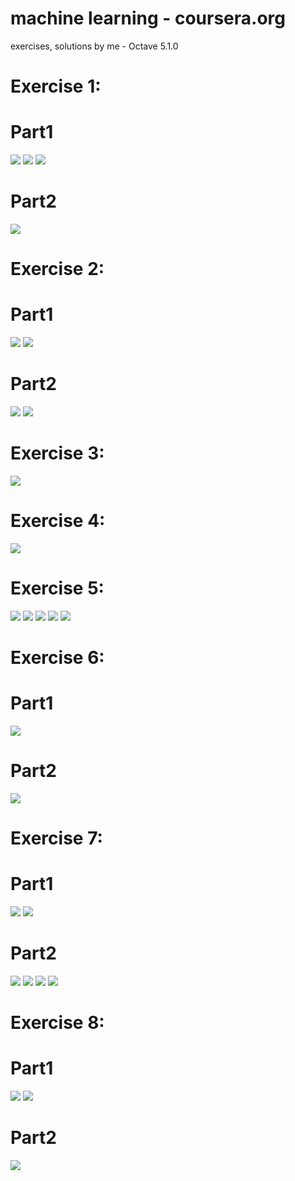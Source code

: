 # machine learning - coursera.org 
exercises, solutions by me - Octave 5.1.0

# Exercise 1:

# Part1
![](https://i.imgur.com/6VY64XO.jpg)
![](https://i.imgur.com/3vSZ1cL.jpg)
![](https://i.imgur.com/qKldUxu.jpg)

# Part2
![](https://i.imgur.com/BGtOheP.jpg)

# Exercise 2:

# Part1
![](https://i.imgur.com/KvL4vcz.jpg)
![](https://i.imgur.com/zM99YGZ.jpg)

# Part2
![](https://i.imgur.com/v6xiaQF.jpg)
![](https://i.imgur.com/EB1cAqj.jpg)

# Exercise 3:

![](https://i.imgur.com/rbUEjEb.jpg)

# Exercise 4:
![](https://i.imgur.com/QoITq2W.jpg)

# Exercise 5:
![](https://i.imgur.com/GKoxjDz.png)
![](https://i.imgur.com/XvE25kp.png)
![](https://i.imgur.com/ZbHUuFJ.png)
![](https://i.imgur.com/WEAAYrN.png)
![](https://i.imgur.com/corAEmY.png)

# Exercise 6:

# Part1
![](https://i.imgur.com/D10q6cX.png)

# Part2
![](https://i.imgur.com/scEUvwh.png)

# Exercise 7:

# Part1
![](https://i.imgur.com/B65VXbK.png)
![](https://i.imgur.com/MvqftQl.png)

# Part2
![](https://i.imgur.com/KHTHk3j.png)
![](https://i.imgur.com/s9Wokvj.png)
![](https://i.imgur.com/aWhSVjc.png)
![](https://i.imgur.com/LrjF4zs.png)

# Exercise 8:

# Part1
![](https://i.imgur.com/JyCHunf.png)
![](https://i.imgur.com/k9o0C3N.png)

# Part2
![](https://i.imgur.com/XBzdBPT.png)
